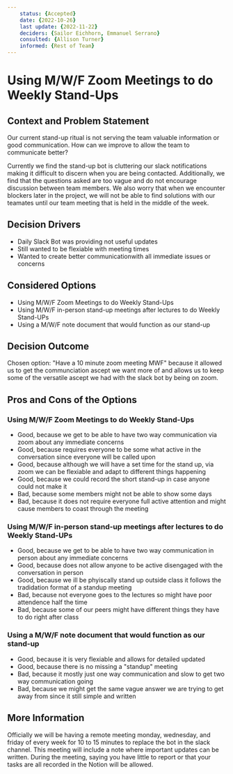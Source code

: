 ```yaml
---
    status: {Accepted}
    date: {2022-10-26}
    last update: {2022-11-22}
    deciders: {Sailor Eichhorn, Emmanuel Serrano}
    consulted: {Allison Turner}
    informed: {Rest of Team}
---
```


# Using M/W/F Zoom Meetings to do Weekly Stand-Ups

## Context and Problem Statement

Our current stand-up ritual is not serving the team valuable information or good communication. How can we improve to allow the team to communicate better?

Currently we find the stand-up bot is cluttering our slack notifications making it difficult to discern when you are being contacted. Additionally, we find that the questions asked are too vague and do not encourage discussion between team members. We also worry that when we encounter blockers later in the project, we will not be able to find solutions with our teamates until our team meeting that is held in the middle of the week.

## Decision Drivers

- Daily Slack Bot was providing not useful updates
- Still wanted to be flexiable with meeting times
- Wanted to create better communicationwith all immediate issues or concerns

## Considered Options

- Using M/W/F Zoom Meetings to do Weekly Stand-Ups
- Using M/W/F in-person stand-up meetings after lectures to do Weekly Stand-UPs
- Using a M/W/F note document that would function as our stand-up


## Decision Outcome

Chosen option: "Have a 10 minute zoom meeting MWF" because it allowed us to get the communciation ascept we want more of and allows us to keep some of the versatile ascept we had with the slack bot by being on zoom.

## Pros and Cons of the Options

### Using M/W/F Zoom Meetings to do Weekly Stand-Ups

- Good, because we get to be able to have two way communication via zoom about any immediate concerns
- Good, because requires everyone to be some what active in the conversation since everyone will be called upon
- Good, because although we will have a set time for the stand up, via zoom we can be flexiable and adapt to different things happening
- Good, because we could record the short stand-up in case anyone could not make it
- Bad, because some members might not be able to show some days
- Bad, because it does not require everyone full active attention and might cause members to coast through the meeting

### Using M/W/F in-person stand-up meetings after lectures to do Weekly Stand-UPs

- Good, because we get to be able to have two way communication in person about any immediate concerns
- Good, because does not allow anyone to be active disengaged with the conversation in person
- Good, because we ill be phyiscally stand up outside class it follows the tradidation format of a standup meeting
- Bad, because not everyone goes to the lectures so might have poor attendence half the time
- Bad, because some of our peers might have different things they have to do right after class

### Using a M/W/F note document that would function as our stand-up

- Good, because it is very flexiable and allows for detailed updated 
- Good, because there is no missing a "standup" meeting
- Bad, because it mostly just one way communication and slow to get two way communication going
- Bad, because we might get the same vague answer we are trying to get away from since it still simple and written

## More Information

Officially we will be having a remote meeting monday, wednesday, and friday of every week for 10 to 15 minutes to replace the bot in the slack channel. This meeting will include a note where important updates can be written. During the meeting, saying you have little to report or that your tasks are all recorded in the Notion will be allowed.
